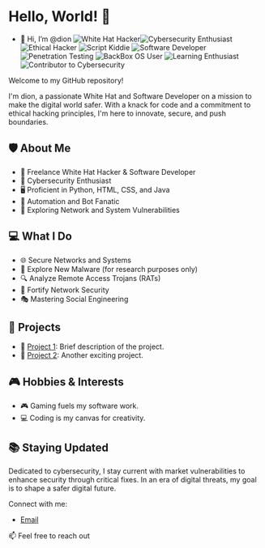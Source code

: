 # Hello, World! 👋
- 👋 Hi, I’m @dion
![White Hat Hacker](https://img.shields.io/badge/White%20Hat%20Hacker-%E2%9A%94%EF%B8%8F-4CAF50)![Cybersecurity Enthusiast](https://img.shields.io/badge/Cybersecurity-Enthusiast-blue)
![Ethical Hacker](https://img.shields.io/badge/Ethical%20Hacker-Active-green)
![Script Kiddie](https://img.shields.io/badge/Script%20Kiddie-Exploring-orange)
![Software Developer](https://img.shields.io/badge/Software%20Developer-Coding-red)
![Penetration Testing](https://img.shields.io/badge/Penetration%20Testing-Passionate-yellow)
![BackBox OS User](https://img.shields.io/badge/BackBox%20OS-Explorer-lightgrey)
![Learning Enthusiast](https://img.shields.io/badge/Learning-Open%20to%20New%20Challenges-brightgreen)
![Contributor to Cybersecurity](https://img.shields.io/badge/Contribution-Secure%20Digital%20Landscape-success)


Welcome to my GitHub repository! 

I'm dion, a passionate White Hat and Software Developer on a mission to make the digital world safer. With a knack for code and a commitment to ethical hacking principles, I'm here to innovate, secure, and push boundaries.

## 🛡️ About Me

- 💼 Freelance White Hat Hacker & Software Developer
- 🔐 Cybersecurity Enthusiast
- 🖥️ Proficient in Python, HTML, CSS, and Java
- 🤖 Automation and Bot Fanatic
- 🚀 Exploring Network and System Vulnerabilities

## 💻 What I Do

- 🌐 Secure Networks and Systems
- 🦠 Explore New Malware (for research purposes only)
- 🔍 Analyze Remote Access Trojans (RATs)
- 💪 Fortify Network Security
- 🎭 Mastering Social Engineering

## 🚀 Projects

- 🌟 [Project 1](link-to-project-1): Brief description of the project.
- 🌟 [Project 2](link-to-project-2): Another exciting project.

## 🎮 Hobbies & Interests

- 🎮 Gaming fuels my software work.
- 💻 Coding is my canvas for creativity.

## 📚 Staying Updated

Dedicated to cybersecurity, I stay current with market vulnerabilities to enhance security through critical fixes. In an era of digital threats, my goal is to shape a safer digital future.

Connect with me:
- [Email](mailto:d10xi24@proton.me?subject=Hello%20Dion)

📫 Feel free to reach out 
